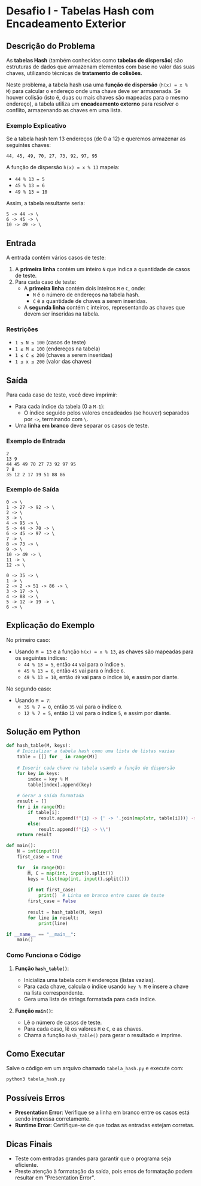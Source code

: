 # Desafio I - Tabelas Hash com Encadeamento Exterior

## Descrição do Problema

As **tabelas Hash** (também conhecidas como **tabelas de dispersão**) são estruturas de dados que armazenam elementos com base no valor das suas chaves, utilizando técnicas de **tratamento de colisões**. 

Neste problema, a tabela hash usa uma **função de dispersão** (`h(x) = x % M`) para calcular o endereço onde uma chave deve ser armazenada. Se houver colisão (isto é, duas ou mais chaves são mapeadas para o mesmo endereço), a tabela utiliza um **encadeamento externo** para resolver o conflito, armazenando as chaves em uma lista.

### Exemplo Explicativo
Se a tabela hash tem 13 endereços (de 0 a 12) e queremos armazenar as seguintes chaves:

```
44, 45, 49, 70, 27, 73, 92, 97, 95
```

A função de dispersão `h(x) = x % 13` mapeia:
- `44 % 13 = 5`
- `45 % 13 = 6`
- `49 % 13 = 10`

Assim, a tabela resultante seria:
```
5 -> 44 -> \
6 -> 45 -> \
10 -> 49 -> \
```

## Entrada

A entrada contém vários casos de teste:

1. A **primeira linha** contém um inteiro `N` que indica a quantidade de casos de teste.
2. Para cada caso de teste:
   - A **primeira linha** contém dois inteiros `M` e `C`, onde:
     - `M` é o número de endereços na tabela hash.
     - `C` é a quantidade de chaves a serem inseridas.
   - A **segunda linha** contém `C` inteiros, representando as chaves que devem ser inseridas na tabela.

### Restrições
- `1 ≤ N ≤ 100` (casos de teste)
- `1 ≤ M ≤ 100` (endereços na tabela)
- `1 ≤ C ≤ 200` (chaves a serem inseridas)
- `1 ≤ x ≤ 200` (valor das chaves)

## Saída

Para cada caso de teste, você deve imprimir:
- Para cada índice da tabela (0 a `M-1`):
  - O índice seguido pelos valores encadeados (se houver) separados por `->`, terminando com `\`.
- Uma **linha em branco** deve separar os casos de teste.

### Exemplo de Entrada
```
2
13 9
44 45 49 70 27 73 92 97 95
7 8
35 12 2 17 19 51 88 86
```

### Exemplo de Saída
```
0 -> \
1 -> 27 -> 92 -> \
2 -> \
3 -> \
4 -> 95 -> \
5 -> 44 -> 70 -> \
6 -> 45 -> 97 -> \
7 -> \
8 -> 73 -> \
9 -> \
10 -> 49 -> \
11 -> \
12 -> \

0 -> 35 -> \
1 -> \
2 -> 2 -> 51 -> 86 -> \
3 -> 17 -> \
4 -> 88 -> \
5 -> 12 -> 19 -> \
6 -> \
```

## Explicação do Exemplo
No primeiro caso:
- Usando `M = 13` e a função `h(x) = x % 13`, as chaves são mapeadas para os seguintes índices:
  - `44 % 13 = 5`, então `44` vai para o índice `5`.
  - `45 % 13 = 6`, então `45` vai para o índice `6`.
  - `49 % 13 = 10`, então `49` vai para o índice `10`, e assim por diante.

No segundo caso:
- Usando `M = 7`:
  - `35 % 7 = 0`, então `35` vai para o índice `0`.
  - `12 % 7 = 5`, então `12` vai para o índice `5`, e assim por diante.

## Solução em Python

```python
def hash_table(M, keys):
    # Inicializar a tabela hash como uma lista de listas vazias
    table = [[] for _ in range(M)]
    
    # Inserir cada chave na tabela usando a função de dispersão
    for key in keys:
        index = key % M
        table[index].append(key)
    
    # Gerar a saída formatada
    result = []
    for i in range(M):
        if table[i]:
            result.append(f"{i} -> {' -> '.join(map(str, table[i]))} -> \\")
        else:
            result.append(f"{i} -> \\")
    return result

def main():
    N = int(input())
    first_case = True

    for _ in range(N):
        M, C = map(int, input().split())
        keys = list(map(int, input().split()))
        
        if not first_case:
            print()  # Linha em branco entre casos de teste
        first_case = False
        
        result = hash_table(M, keys)
        for line in result:
            print(line)

if __name__ == "__main__":
    main()
```

### Como Funciona o Código
1. **Função `hash_table()`**:
   - Inicializa uma tabela com `M` endereços (listas vazias).
   - Para cada chave, calcula o índice usando `key % M` e insere a chave na lista correspondente.
   - Gera uma lista de strings formatada para cada índice.

2. **Função `main()`**:
   - Lê o número de casos de teste.
   - Para cada caso, lê os valores `M` e `C`, e as chaves.
   - Chama a função `hash_table()` para gerar o resultado e imprime.

## Como Executar
Salve o código em um arquivo chamado `tabela_hash.py` e execute com:
```bash
python3 tabela_hash.py
```

## Possíveis Erros
- **Presentation Error**: Verifique se a linha em branco entre os casos está sendo impressa corretamente.
- **Runtime Error**: Certifique-se de que todas as entradas estejam corretas.

## Dicas Finais
- Teste com entradas grandes para garantir que o programa seja eficiente.
- Preste atenção à formatação da saída, pois erros de formatação podem resultar em "Presentation Error".

